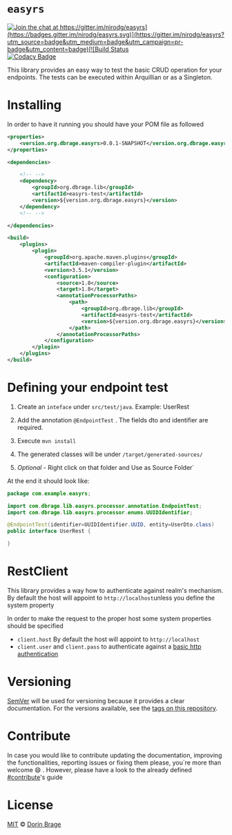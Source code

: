 # `easyrs`

[![Join the chat at https://gitter.im/nirodg/easyrs](https://badges.gitter.im/nirodg/easyrs.svg)](https://gitter.im/nirodg/easyrs?utm_source=badge&utm_medium=badge&utm_campaign=pr-badge&utm_content=badge)[![Build Status](https://travis-ci.org/nirodg/easyrs.svg?branch=master)](https://travis-ci.org/nirodg/easyrs)[![Codacy Badge](https://api.codacy.com/project/badge/Grade/ab49fb3cf47744d28b95154f8cf18e14)](https://www.codacy.com/app/nirodg/easyrs?utm_source=github.com&amp;utm_medium=referral&amp;utm_content=nirodg/easyrs&amp;utm_campaign=Badge_Grade)

This library provides an easy way to test the basic CRUD operation for your endpoints. The tests can be executed within Arquillian or as a Singleton.

# Installing

In order to have it running you should have your POM file as followed

```xml
<properties>
    <version.org.dbrage.easyrs>0.0.1-SNAPSHOT</version.org.dbrage.easyrs>
</properties>

<dependencies>

    <!-- -->
    <dependency>
        <groupId>org.dbrage.lib</groupId>
        <artifactId>easyrs-test</artifactId>
        <version>${version.org.dbrage.easyrs}</version>
    </dependency>
    <!-- -->

</dependencies>

<build>
    <plugins>
        <plugin>
            <groupId>org.apache.maven.plugins</groupId>
            <artifactId>maven-compiler-plugin</artifactId>
            <version>3.5.1</version>
            <configuration>
                <source>1.8</source>
                <target>1.8</target>
                <annotationProcessorPaths>
                    <path>
                        <groupId>org.dbrage.lib</groupId>
                        <artifactId>easyrs-test</artifactId>
                        <version>${version.org.dbrage.easyrs}</version>
                    </path>
                </annotationProcessorPaths>
            </configuration>
        </plugin>
    </plugins>
</build>
```

# Defining your endpoint test

1. Create an `inteface` under `src/test/java`. Example: UserRest

2. Add the annotation `@EndpointTest` . The fields dto and identifier are required.

3. Execute `mvn install`

4. The generated classes will be under `/target/generated-sources/`

5. _Optional_ - Right click on that folder and Use as Source Folder\`

At the end it should look like:

```java
package com.example.easyrs;

import com.dbrage.lib.easyrs.processor.annotation.EndpointTest;
import com.dbrage.lib.easyrs.processor.enums.UUIDIdentifier;

@EndpointTest(identifier=UUIDIdentifier.UUID, entity=UserDto.class)
public interface UserRest {

}
```

# RestClient

This library provides a way how to authenticate against realm's mechanism. By default the host will appoint to `http://localhost`unless you define the system property

In order to make the request to the proper host some system properties should be specified

* `client.host` By default the host will appoint to `http://localhost`
* `client.user` and `client.pass` to authenticate against a [basic http authentication](https://tools.ietf.org/html/rfc2617#page-3) 

# Versioning

[SemVer](http://semver.org/) will be used for versioning because it provides a clear documentation. For the versions available, see the [tags on this repository](https://github.com/nirodg/easyrs/releases).

# Contribute

In case you would like to contribute updating the documentation, improving the functionalities, reporting issues or fixing them please, you\`re more than welcome 😄 . However, please have a look to the already defined [\#contribute](#contribute)'s guide

# License

[MIT](http://showalicense.com/?year=2017&fullname=Dorin%20Gheorghe%20Brage#license-mit) © [Dorin Brage](https://github.com/nirodg/)

